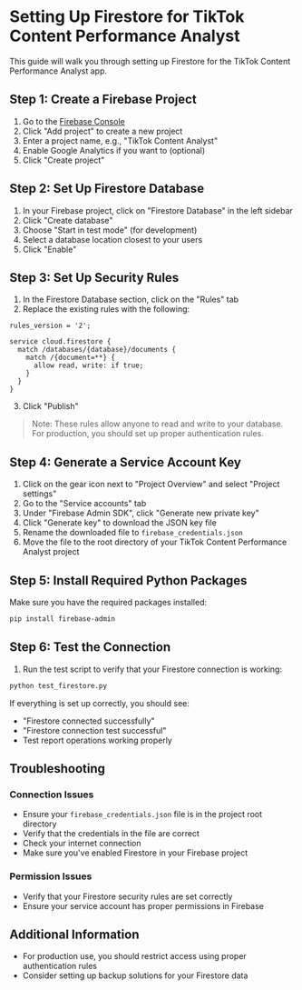 # Setting Up Firestore for TikTok Content Performance Analyst

This guide will walk you through setting up Firestore for the TikTok Content Performance Analyst app.

## Step 1: Create a Firebase Project

1. Go to the [Firebase Console](https://console.firebase.google.com/)
2. Click "Add project" to create a new project
3. Enter a project name, e.g., "TikTok Content Analyst"
4. Enable Google Analytics if you want to (optional)
5. Click "Create project"

## Step 2: Set Up Firestore Database

1. In your Firebase project, click on "Firestore Database" in the left sidebar
2. Click "Create database"
3. Choose "Start in test mode" (for development)
4. Select a database location closest to your users
5. Click "Enable"

## Step 3: Set Up Security Rules

1. In the Firestore Database section, click on the "Rules" tab
2. Replace the existing rules with the following:

```
rules_version = '2';

service cloud.firestore {
  match /databases/{database}/documents {
    match /{document=**} {
      allow read, write: if true;
    }
  }
}
```

3. Click "Publish"

> Note: These rules allow anyone to read and write to your database. For production, you should set up proper authentication rules.

## Step 4: Generate a Service Account Key

1. Click on the gear icon next to "Project Overview" and select "Project settings"
2. Go to the "Service accounts" tab
3. Under "Firebase Admin SDK", click "Generate new private key"
4. Click "Generate key" to download the JSON key file
5. Rename the downloaded file to `firebase_credentials.json`
6. Move the file to the root directory of your TikTok Content Performance Analyst project

## Step 5: Install Required Python Packages

Make sure you have the required packages installed:

```bash
pip install firebase-admin
```

## Step 6: Test the Connection

1. Run the test script to verify that your Firestore connection is working:

```bash
python test_firestore.py
```

If everything is set up correctly, you should see:
- "Firestore connected successfully"
- "Firestore connection test successful"
- Test report operations working properly

## Troubleshooting

### Connection Issues

- Ensure your `firebase_credentials.json` file is in the project root directory
- Verify that the credentials in the file are correct
- Check your internet connection
- Make sure you've enabled Firestore in your Firebase project

### Permission Issues

- Verify that your Firestore security rules are set correctly
- Ensure your service account has proper permissions in Firebase

## Additional Information

- For production use, you should restrict access using proper authentication rules
- Consider setting up backup solutions for your Firestore data 